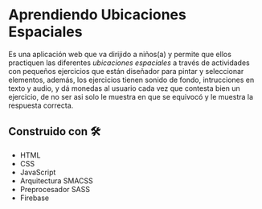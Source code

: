 # Aprendiendo Ubicaciones Espaciales

Es una aplicación web que va dirijido a niños(a) y permite que ellos practiquen las diferentes <i>ubicaciones espaciales</i> a través de actividades con pequeños ejercicios
que están diseñador para pintar y seleccionar elementos, además, los ejercicios tienen sonido de fondo, intrucciones en texto y audio, y dá monedas al usuario cada vez que 
contesta bien un ejercicio, de no ser asi solo le muestra en que se equivocó y le muestra la respuesta correcta.

<h2>Construido con 🛠️</h2>
<ul>
    <li>HTML</li>
    <li>CSS</li>
    <li>JavaScript</li>
    <li>Arquitectura SMACSS</li>
    <li>Preprocesador SASS</li>
    <li>Firebase</li>
</ul>
